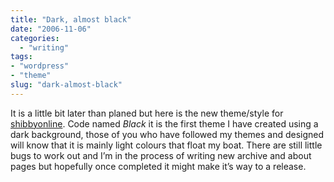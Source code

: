 ```yaml
---
title: "Dark, almost black"
date: "2006-11-06"
categories:
  - "writing"
tags:
- "wordpress"
- "theme"
slug: "dark-almost-black"
---
```


It is a little bit later than planed but here is the new theme/style for [shibbyonline][1]. Code named _Black_ it is the first theme I have created using a dark background, those of you who have followed my themes and designed will know that it is mainly light colours that float my boat. There are still little bugs to work out and I’m in the process of writing new archive and about pages but hopefully once completed it might make it’s way to a release.

[1]:	https://adamchamberlin.info "shibbyonline"